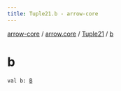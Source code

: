 ```yaml
---
title: Tuple21.b - arrow-core
---
```


[arrow-core](../../index.html) / [arrow.core](../index.html) / [Tuple21](index.html) / [b](./b.html)

# b

`val b: `[`B`](index.html#B)
